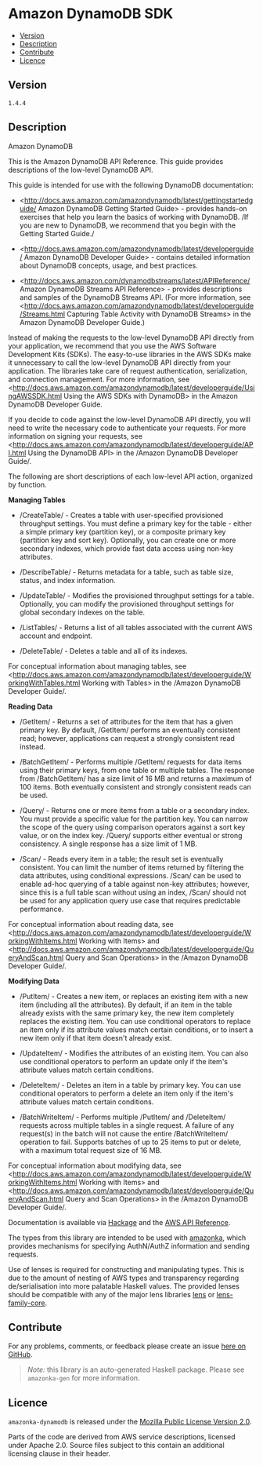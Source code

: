 # Amazon DynamoDB SDK

* [Version](#version)
* [Description](#description)
* [Contribute](#contribute)
* [Licence](#licence)


## Version

`1.4.4`


## Description

Amazon DynamoDB

This is the Amazon DynamoDB API Reference. This guide provides descriptions of the low-level DynamoDB API.

This guide is intended for use with the following DynamoDB documentation:

-   <http://docs.aws.amazon.com/amazondynamodb/latest/gettingstartedguide/ Amazon DynamoDB Getting Started Guide> - provides hands-on exercises that help you learn the basics of working with DynamoDB. /If you are new to DynamoDB, we recommend that you begin with the Getting Started Guide./

-   <http://docs.aws.amazon.com/amazondynamodb/latest/developerguide/ Amazon DynamoDB Developer Guide> - contains detailed information about DynamoDB concepts, usage, and best practices.

-   <http://docs.aws.amazon.com/dynamodbstreams/latest/APIReference/ Amazon DynamoDB Streams API Reference> - provides descriptions and samples of the DynamoDB Streams API. (For more information, see <http://docs.aws.amazon.com/amazondynamodb/latest/developerguide/Streams.html Capturing Table Activity with DynamoDB Streams> in the Amazon DynamoDB Developer Guide.)

Instead of making the requests to the low-level DynamoDB API directly from your application, we recommend that you use the AWS Software Development Kits (SDKs). The easy-to-use libraries in the AWS SDKs make it unnecessary to call the low-level DynamoDB API directly from your application. The libraries take care of request authentication, serialization, and connection management. For more information, see <http://docs.aws.amazon.com/amazondynamodb/latest/developerguide/UsingAWSSDK.html Using the AWS SDKs with DynamoDB> in the Amazon DynamoDB Developer Guide.

If you decide to code against the low-level DynamoDB API directly, you will need to write the necessary code to authenticate your requests. For more information on signing your requests, see <http://docs.aws.amazon.com/amazondynamodb/latest/developerguide/API.html Using the DynamoDB API> in the /Amazon DynamoDB Developer Guide/.

The following are short descriptions of each low-level API action, organized by function.

__Managing Tables__

-   /CreateTable/ - Creates a table with user-specified provisioned throughput settings. You must define a primary key for the table - either a simple primary key (partition key), or a composite primary key (partition key and sort key). Optionally, you can create one or more secondary indexes, which provide fast data access using non-key attributes.

-   /DescribeTable/ - Returns metadata for a table, such as table size, status, and index information.

-   /UpdateTable/ - Modifies the provisioned throughput settings for a table. Optionally, you can modify the provisioned throughput settings for global secondary indexes on the table.

-   /ListTables/ - Returns a list of all tables associated with the current AWS account and endpoint.

-   /DeleteTable/ - Deletes a table and all of its indexes.

For conceptual information about managing tables, see <http://docs.aws.amazon.com/amazondynamodb/latest/developerguide/WorkingWithTables.html Working with Tables> in the /Amazon DynamoDB Developer Guide/.

__Reading Data__

-   /GetItem/ - Returns a set of attributes for the item that has a given primary key. By default, /GetItem/ performs an eventually consistent read; however, applications can request a strongly consistent read instead.

-   /BatchGetItem/ - Performs multiple /GetItem/ requests for data items using their primary keys, from one table or multiple tables. The response from /BatchGetItem/ has a size limit of 16 MB and returns a maximum of 100 items. Both eventually consistent and strongly consistent reads can be used.

-   /Query/ - Returns one or more items from a table or a secondary index. You must provide a specific value for the partition key. You can narrow the scope of the query using comparison operators against a sort key value, or on the index key. /Query/ supports either eventual or strong consistency. A single response has a size limit of 1 MB.

-   /Scan/ - Reads every item in a table; the result set is eventually consistent. You can limit the number of items returned by filtering the data attributes, using conditional expressions. /Scan/ can be used to enable ad-hoc querying of a table against non-key attributes; however, since this is a full table scan without using an index, /Scan/ should not be used for any application query use case that requires predictable performance.

For conceptual information about reading data, see <http://docs.aws.amazon.com/amazondynamodb/latest/developerguide/WorkingWithItems.html Working with Items> and <http://docs.aws.amazon.com/amazondynamodb/latest/developerguide/QueryAndScan.html Query and Scan Operations> in the /Amazon DynamoDB Developer Guide/.

__Modifying Data__

-   /PutItem/ - Creates a new item, or replaces an existing item with a new item (including all the attributes). By default, if an item in the table already exists with the same primary key, the new item completely replaces the existing item. You can use conditional operators to replace an item only if its attribute values match certain conditions, or to insert a new item only if that item doesn\'t already exist.

-   /UpdateItem/ - Modifies the attributes of an existing item. You can also use conditional operators to perform an update only if the item\'s attribute values match certain conditions.

-   /DeleteItem/ - Deletes an item in a table by primary key. You can use conditional operators to perform a delete an item only if the item\'s attribute values match certain conditions.

-   /BatchWriteItem/ - Performs multiple /PutItem/ and /DeleteItem/ requests across multiple tables in a single request. A failure of any request(s) in the batch will not cause the entire /BatchWriteItem/ operation to fail. Supports batches of up to 25 items to put or delete, with a maximum total request size of 16 MB.

For conceptual information about modifying data, see <http://docs.aws.amazon.com/amazondynamodb/latest/developerguide/WorkingWithItems.html Working with Items> and <http://docs.aws.amazon.com/amazondynamodb/latest/developerguide/QueryAndScan.html Query and Scan Operations> in the /Amazon DynamoDB Developer Guide/.

Documentation is available via [Hackage](http://hackage.haskell.org/package/amazonka-dynamodb)
and the [AWS API Reference](https://aws.amazon.com/documentation/).

The types from this library are intended to be used with [amazonka](http://hackage.haskell.org/package/amazonka),
which provides mechanisms for specifying AuthN/AuthZ information and sending requests.

Use of lenses is required for constructing and manipulating types.
This is due to the amount of nesting of AWS types and transparency regarding
de/serialisation into more palatable Haskell values.
The provided lenses should be compatible with any of the major lens libraries
[lens](http://hackage.haskell.org/package/lens) or [lens-family-core](http://hackage.haskell.org/package/lens-family-core).

## Contribute

For any problems, comments, or feedback please create an issue [here on GitHub](https://github.com/brendanhay/amazonka/issues).

> _Note:_ this library is an auto-generated Haskell package. Please see `amazonka-gen` for more information.


## Licence

`amazonka-dynamodb` is released under the [Mozilla Public License Version 2.0](http://www.mozilla.org/MPL/).

Parts of the code are derived from AWS service descriptions, licensed under Apache 2.0.
Source files subject to this contain an additional licensing clause in their header.
